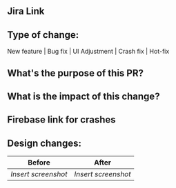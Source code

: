 Jira Link
-

Type of change:
-
New feature | Bug fix | UI Adjustment | Crash fix | Hot-fix

What's the purpose of this PR?
-


What is the impact of this change?
-


Firebase link for crashes
--


Design changes:
--
| Before | After |
| ------ | ----- |
| *Insert screenshot* | *Insert screenshot* |
